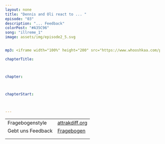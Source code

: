 ```yaml
---
layout: none
title: "Dennis and Oli react to ... "
episode: "03"
description: "... Feedback"
colorPost: "#A35C96"
song: "illreme_1"
image: assets/img/episode2_5.svg


mp3: <iframe width="100%" height="200" src="https://www.whooshkaa.com/player/episode/id/91076?visual=true" frameborder="0"></iframe>

chapterTitle:



chapter:



chapterStart:



---
```


<!-- nach 8 einträgen ein neues table erstellen, danke :) !-->

| | |
|:-|:-|
| Fragebogenstyle | [attrakdiff.org](http://attrakdiff.de/) |
| Gebt uns Feedback | [Fragebogen](https://goo.gl/forms/YIz8tzLDRahHsItm2) |
|  |   |
|   |   |
